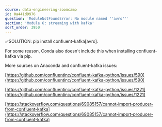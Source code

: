 ```yaml
---
course: data-engineering-zoomcamp
id: 0a441d9976
question: 'ModuleNotFoundError: No module named ''avro'''
section: 'Module 6: streaming with kafka'
sort_order: 3950
---
```


✅SOLUTION: pip install confluent-kafka[avro].

For some reason, Conda also doesn't include this when installing confluent-kafka via pip.

More sources on Anaconda and confluent-kafka issues:

[https://github.com/confluentinc/confluent-kafka-python/issues/590](https://github.com/confluentinc/confluent-kafka-python/issues/590)

[https://github.com/confluentinc/confluent-kafka-python/issues/1221](https://github.com/confluentinc/confluent-kafka-python/issues/1221)

[https://stackoverflow.com/questions/69085157/cannot-import-producer-from-confluent-kafka](https://stackoverflow.com/questions/69085157/cannot-import-producer-from-confluent-kafka)

